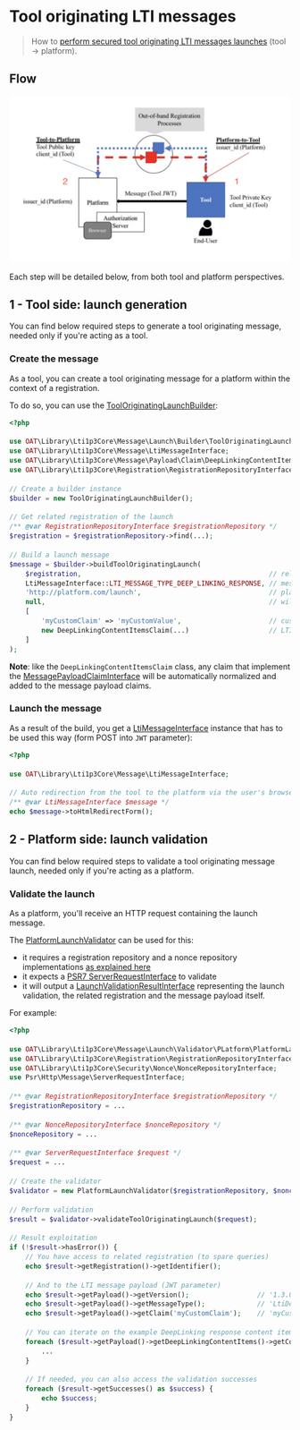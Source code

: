 # Tool originating LTI messages

> How to [perform secured tool originating LTI messages launches](https://www.imsglobal.org/spec/security/v1p0/#tool-originating-messages) (tool -> platform).

## Flow

![Tool originating flow](../images/message/tool-to-platform.png)

Each step will be detailed below, from both tool and platform perspectives.

## 1 - Tool side: launch generation

You can find below required steps to generate a tool originating message, needed only if you're acting as a tool.

### Create the message

As a tool, you can create a tool originating message for a platform within the context of a registration.

To do so, you can use the [ToolOriginatingLaunchBuilder](https://github.com/oat-sa/lib-lti1p3-core/blob/master/src/Message/Launch/Builder/ToolOriginatingLaunchBuilder.php):
```php
<?php

use OAT\Library\Lti1p3Core\Message\Launch\Builder\ToolOriginatingLaunchBuilder;
use OAT\Library\Lti1p3Core\Message\LtiMessageInterface;
use OAT\Library\Lti1p3Core\Message\Payload\Claim\DeepLinkingContentItemsClaim;
use OAT\Library\Lti1p3Core\Registration\RegistrationRepositoryInterface;

// Create a builder instance
$builder = new ToolOriginatingLaunchBuilder();

// Get related registration of the launch
/** @var RegistrationRepositoryInterface $registrationRepository */
$registration = $registrationRepository->find(...);

// Build a launch message
$message = $builder->buildToolOriginatingLaunch(
    $registration,                                               // related registration
    LtiMessageInterface::LTI_MESSAGE_TYPE_DEEP_LINKING_RESPONSE, // message type of the launch, as an example: 'LtiDeepLinkingResponse'
    'http://platform.com/launch',                                // platform launch url
    null,                                                        // will use the registration default deployment id, but you can pass a specific one
    [
        'myCustomClaim' => 'myCustomValue',                      // custom claim
        new DeepLinkingContentItemsClaim(...)                    // LTI claim representing the DeepLinking returned resources 
    ]
);
```
**Note**: like the `DeepLinkingContentItemsClaim` class, any claim that implement the [MessagePayloadClaimInterface](https://github.com/oat-sa/lib-lti1p3-core/blob/master/src/Message/Payload/Claim/MessagePayloadClaimInterface.php) will be automatically normalized and added to the message payload claims.

### Launch the message

As a result of the build, you get a [LtiMessageInterface](https://github.com/oat-sa/lib-lti1p3-core/blob/master/src/Message/LtiMessageInterface.php) instance that has to be used this way (form POST into `JWT` parameter):

```php
<?php

use OAT\Library\Lti1p3Core\Message\LtiMessageInterface;

// Auto redirection from the tool to the platform via the user's browser
/** @var LtiMessageInterface $message */
echo $message->toHtmlRedirectForm();
```

## 2 - Platform side: launch validation

You can find below required steps to validate a tool originating message launch, needed only if you're acting as a platform.

### Validate the launch

As a platform, you'll receive an HTTP request containing the launch message.

The [PlatformLaunchValidator](https://github.com/oat-sa/lib-lti1p3-core/blob/master/src/Message/Launch/Validator/Platform/PlatformLaunchValidator.php) can be used for this:

- it requires a registration repository and a nonce repository implementations [as explained here](../quickstart/interfaces.md)
- it expects a [PSR7 ServerRequestInterface](https://www.php-fig.org/psr/psr-7/#321-psrhttpmessageserverrequestinterface) to validate
- it will output a [LaunchValidationResultInterface](https://github.com/oat-sa/lib-lti1p3-core/blob/master/src/Message/Launch/Validator/Result/LaunchValidationResultInterface.php) representing the launch validation, the related registration and the message payload itself.

For example:
```php
<?php

use OAT\Library\Lti1p3Core\Message\Launch\Validator\PLatform\PlatformLaunchValidator;
use OAT\Library\Lti1p3Core\Registration\RegistrationRepositoryInterface;
use OAT\Library\Lti1p3Core\Security\Nonce\NonceRepositoryInterface;
use Psr\Http\Message\ServerRequestInterface;

/** @var RegistrationRepositoryInterface $registrationRepository */
$registrationRepository = ...

/** @var NonceRepositoryInterface $nonceRepository */
$nonceRepository = ...

/** @var ServerRequestInterface $request */
$request = ...

// Create the validator
$validator = new PlatformLaunchValidator($registrationRepository, $nonceRepository);

// Perform validation
$result = $validator->validateToolOriginatingLaunch($request);

// Result exploitation
if (!$result->hasError()) {
    // You have access to related registration (to spare queries)
    echo $result->getRegistration()->getIdentifier();

    // And to the LTI message payload (JWT parameter)
    echo $result->getPayload()->getVersion();                 // '1.3.0'
    echo $result->getPayload()->getMessageType();             // 'LtiDeepLinkingResponse'
    echo $result->getPayload()->getClaim('myCustomClaim');    // 'myCustomValue'

    // You can iterate on the example DeepLinking response content items
    foreach ($result->getPayload()->getDeepLinkingContentItems()->getContentItems() as $item) {
        ...
    }

    // If needed, you can also access the validation successes
    foreach ($result->getSuccesses() as $success) {
        echo $success;
    }
} 
```
